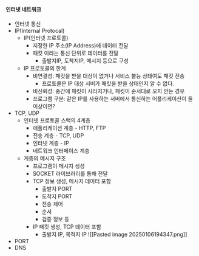 #### 인터넷 네트워크

- 인터넷 통신
- IP(Internal Protocal)
	- IP(인터넷 프로토콜)
		- 지정한 IP 주소(IP Address)에 데이터 전달
		- 패킷 이라는 통신 단위로 데이터를 전달
			- 출발지IP, 도착지IP, 메시지 등으로 구성
	- IP 프로토콜의 한계
		- 비연결성: 패킷을 받을 대상이 없거나 서비스 불능 상태여도 패킷 전송
			- 프로토콜은 IP 대상 서버가 패킷을 받을 상태인지 알 수 없다.
		- 비신뢰성: 중간에 패킷이 사라지거나, 패킷이 순서대로 오지 안는 경우
		- 프로그램 구분: 같은 IP를 사용하는 서버에서 통신하는 어플리케이션이 둘 이상이면?
- TCP, UDP
	- 인터넷 프로토콜 스택의 4계층
		- 애플리케이션 계층 - HTTP, FTP
		- 전송 계층 - TCP, UDP
		- 인터넷 계층 - IP
		- 네트워크 인터페이스 계층
	- 계층의 메시지 구조
		- 프로그램이 메시지 생성
		- SOCKET 라이브러리를 통해 전달
		- TCP 정보 생성, 메시지 데이터 포함
			- 출발지 PORT
			- 도착지 PORT
			- 전송 제어
			- 순서
			- 검증 정보 등
		- IP 패킷 생성, TCP 데이터 포함
			- 출발지 IP, 목적지 IP
![[Pasted image 20250106194347.png]] 
- PORT
- DNS
